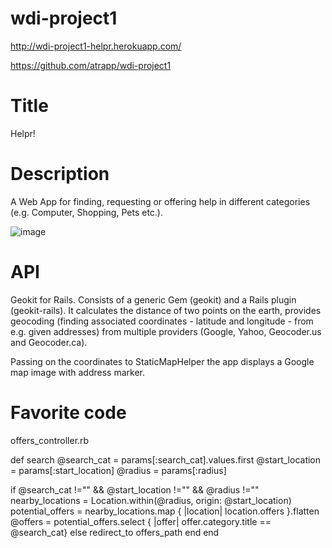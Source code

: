 wdi-project1
============

http://wdi-project1-helpr.herokuapp.com/

https://github.com/atrapp/wdi-project1

Title
=====
Helpr!

Description
===========
A Web App for finding, requesting or offering help in different categories (e.g. Computer, Shopping, Pets etc.).

![image](https://github.com/atrapp/wdi-project1/blob/master/app/assets/images/helpr.png "Helpr Hompage")



API
===
Geokit for Rails. Consists of a generic Gem (geokit) and a Rails plugin (geokit-rails). It calculates the distance of two points on the earth, provides geocoding (finding associated coordinates - latitude and longitude - from e.g. given addresses) from multiple providers (Google, Yahoo, Geocoder.us and Geocoder.ca). 

Passing on the coordinates to StaticMapHelper the app displays a Google map image with address marker.

Favorite code
=============
offers_controller.rb

def search
  @search_cat = params[:search_cat].values.first 
  @start_location = params[:start_location]
  @radius = params[:radius]
      
  if @search_cat !="" && @start_location !="" && @radius !="" 
    nearby_locations = Location.within(@radius, origin: @start_location)
    potential_offers = nearby_locations.map { |location| location.offers }.flatten
    @offers = potential_offers.select { |offer| offer.category.title == @search_cat} 
  else
    redirect_to offers_path
  end
end
